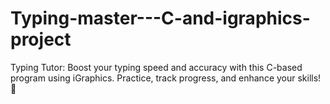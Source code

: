 # Typing-master---C-and-igraphics-project
Typing Tutor: Boost your typing speed and accuracy with this C-based program using iGraphics. Practice, track progress, and enhance your skills! 🚀
